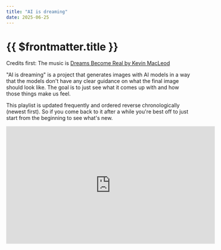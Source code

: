 ```yaml
---
title: "AI is dreaming"
date: 2025-06-25
---
```


# {{ $frontmatter.title }}

Credits first: The music is <a href="https://www.youtube.com/watch?v=XF9IHq8p3AI">Dreams Become Real by Kevin MacLeod</a>

"AI is dreaming" is a project that generates images with AI models in a way that the models don't have any clear guidance on what the final image should look like. The goal is to just see what it comes up with and how those things make us feel.

This playlist is updated frequently and ordered reverse chronologically (newest first). So if you come back to it after a while you're best off to just start from the beginning to see what's new.

<iframe width="560" height="315" src="https://www.youtube.com/embed/videoseries?si=GQ8DlfD-fDUp0l-F&amp;list=PLe7pPjLTMY18DFCz483HcHoS4xTNqA0pJ" title="YouTube video player" frameborder="0" allow="accelerometer; autoplay; clipboard-write; encrypted-media; gyroscope; picture-in-picture; web-share" referrerpolicy="strict-origin-when-cross-origin" allowfullscreen></iframe>

